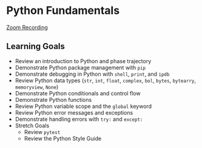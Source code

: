 # Python Fundamentals

[Zoom Recording](https://youtu.be/qCryrg058LQ)

## Learning Goals

- Review an introduction to Python and phase trajectory
- Demonstrate Python package management with `pip`
- Demonstrate debugging in Python with `shell`, `print`, and `ipdb`
- Review Python data types (`str`, `int`, `float`, `complex`, `bol`, `bytes`, `bytearry`, `memoryview`, `None`)
- Demonstrate Python conditionals and control flow
- Demonstrate Python functions
- Review Python variable scope and the `global` keyword
- Review Python error messages and exceptions
- Demonstrate handling errors with `try:` and `except:`
- Stretch Goals
  - Review `pytest`
  - Review the Python Style Guide
